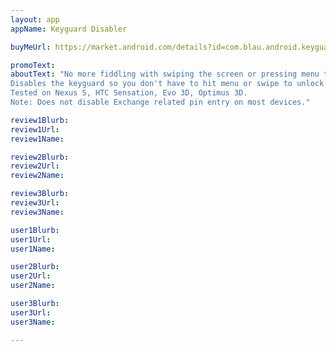 ```yaml
---
layout: app
appName: Keyguard Disabler

buyMeUrl: https://market.android.com/details?id=com.blau.android.keyguard

promoText: 
aboutText: "No more fiddling with swiping the screen or pressing menu to unlock your phone.
Disables the keyguard so you don't have to hit menu or swipe to unlock the phone.
Tested on Nexus S, HTC Sensation, Evo 3D, Optimus 3D.
Note: Does not disable Exchange related pin entry on most devices."

review1Blurb: 
review1Url: 
review1Name: 

review2Blurb: 
review2Url: 
review2Name: 

review3Blurb: 
review3Url: 
review3Name: 

user1Blurb: 
user1Url: 
user1Name: 

user2Blurb: 
user2Url: 
user2Name: 

user3Blurb: 
user3Url: 
user3Name: 

---
```

